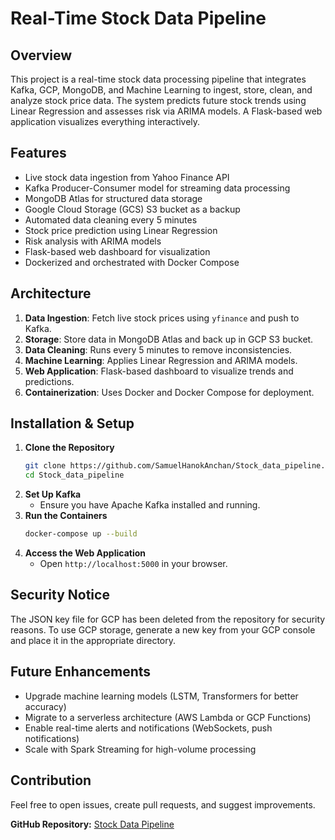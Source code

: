 # Real-Time Stock Data Pipeline

## Overview
This project is a real-time stock data processing pipeline that integrates Kafka, GCP, MongoDB, and Machine Learning to ingest, store, clean, and analyze stock price data. The system predicts future stock trends using Linear Regression and assesses risk via ARIMA models. A Flask-based web application visualizes everything interactively.

## Features
- Live stock data ingestion from Yahoo Finance API
- Kafka Producer-Consumer model for streaming data processing
- MongoDB Atlas for structured data storage
- Google Cloud Storage (GCS) S3 bucket as a backup
- Automated data cleaning every 5 minutes
- Stock price prediction using Linear Regression
- Risk analysis with ARIMA models
- Flask-based web dashboard for visualization
- Dockerized and orchestrated with Docker Compose

## Architecture
1. **Data Ingestion**: Fetch live stock prices using `yfinance` and push to Kafka.
2. **Storage**: Store data in MongoDB Atlas and back up in GCP S3 bucket.
3. **Data Cleaning**: Runs every 5 minutes to remove inconsistencies.
4. **Machine Learning**: Applies Linear Regression and ARIMA models.
5. **Web Application**: Flask-based dashboard to visualize trends and predictions.
6. **Containerization**: Uses Docker and Docker Compose for deployment.

## Installation & Setup
1. **Clone the Repository**
   ```bash
   git clone https://github.com/SamuelHanokAnchan/Stock_data_pipeline.git
   cd Stock_data_pipeline
   ```
2. **Set Up Kafka**
   - Ensure you have Apache Kafka installed and running.
3. **Run the Containers**
   ```bash
   docker-compose up --build
   ```
4. **Access the Web Application**
   - Open `http://localhost:5000` in your browser.

## Security Notice
The JSON key file for GCP has been deleted from the repository for security reasons. To use GCP storage, generate a new key from your GCP console and place it in the appropriate directory.

## Future Enhancements
- Upgrade machine learning models (LSTM, Transformers for better accuracy)
- Migrate to a serverless architecture (AWS Lambda or GCP Functions)
- Enable real-time alerts and notifications (WebSockets, push notifications)
- Scale with Spark Streaming for high-volume processing

## Contribution
Feel free to open issues, create pull requests, and suggest improvements.

**GitHub Repository:** [Stock Data Pipeline](https://github.com/SamuelHanokAnchan/Stock_data_pipeline/)


